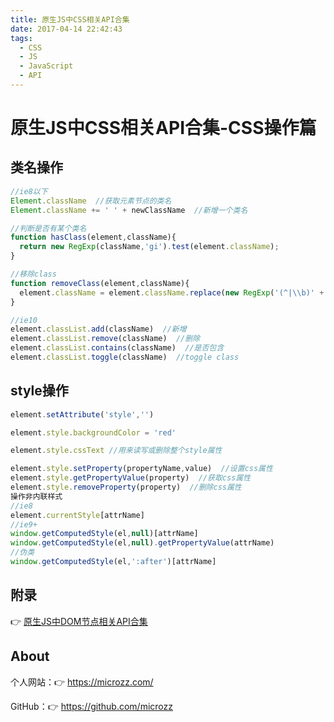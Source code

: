```yaml
---
title: 原生JS中CSS相关API合集
date: 2017-04-14 22:42:43
tags:
  - CSS
  - JS
  - JavaScript
  - API
---
```


# 原生JS中CSS相关API合集-CSS操作篇


## 类名操作

```javascript
//ie8以下
Element.className  //获取元素节点的类名
Element.className += ' ' + newClassName  //新增一个类名

//判断是否有某个类名
function hasClass(element,className){
  return new RegExp(className,'gi').test(element.className);
}

//移除class
function removeClass(element,className){
  element.className = element.className.replace(new RegExp('(^|\\b)' + className.split(' ').join('|') + '(\\b|$)', 'gi'),'');
}

//ie10 
element.classList.add(className)  //新增
element.classList.remove(className)  //删除
element.classList.contains(className)  //是否包含
element.classList.toggle(className)  //toggle class
```

## style操作

```javascript
element.setAttribute('style','')

element.style.backgroundColor = 'red'

element.style.cssText //用来读写或删除整个style属性

element.style.setProperty(propertyName,value)  //设置css属性
element.style.getPropertyValue(property)  //获取css属性
element.style.removeProperty(property)  //删除css属性
操作非内联样式
//ie8
element.currentStyle[attrName]
//ie9+
window.getComputedStyle(el,null)[attrName] 
window.getComputedStyle(el,null).getPropertyValue(attrName)
//伪类
window.getComputedStyle(el,':after')[attrName]
```

## 附录
👉 [原生JS中DOM节点相关API合集](https://microzz.com/2017/04/06/jsdom/)

## About

个人网站：👉 https://microzz.com/ 

GitHub：👉 https://github.com/microzz


